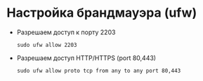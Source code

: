 # Настройка брандмауэра (ufw)

+ Разрешаем доступ к порту 2203

    `sudo ufw allow 2203`

+ Разрешаем доступ HTTP/HTTPS (port 80,443)

    `sudo ufw allow proto tcp from any to any port 80,443`